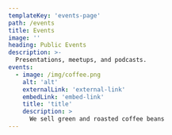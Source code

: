 ```yaml
---
templateKey: 'events-page'
path: /events
title: Events
image: ''
heading: Public Events
description: >-
  Presentations, meetups, and podcasts.
events:
  - image: /img/coffee.png
    alt: 'alt'
    externalLink: 'external-link'
    embedLink: 'embed-link'
    title: 'title'
    description: >
      We sell green and roasted coffee beans
---
```

